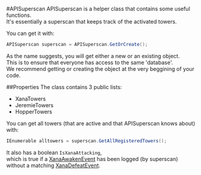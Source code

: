 #APISuperscan
APISuperscan is a helper class that contains some useful functions.<br>
It's essentially a superscan that keeps track of the activated towers.<br>

You can get it with:
```csharp
APISuperscan superscan = APISuperscan.GetOrCreate();
```
As the name suggests, you will get either a new or an existing object.<br>
This is to ensure that everyone has access to the same 'database'.<br>
We recommend getting or creating the object at the very beggining of your code.

##Properties
The class contains 3 public lists:<br>
  * XanaTowers
  * JeremieTowers
  * HopperTowers

You can get all towers (that are active and that APISuperscan knows about) with:
```csharp
IEnumerable alltowers = superscan.GetAllRegisteredTowers();
```

It also has a boolean ``IsXanaAttacking``, <br>
which is true if a [XanaAwakenEvent](./Events/XanaAwakenEvent.md) has been logged (by superscan)<br>
without a matching [XanaDefeatEvent](./Events/XanaDefeatEvent.md).
